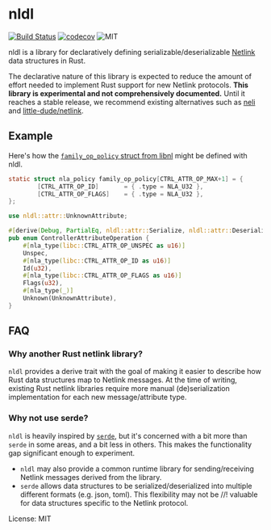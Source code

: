 # nldl

[![Build Status](https://github.com/gluxon/nldl/workflows/primary/badge.svg?branch=main)](https://github.com/gluxon/nldl/actions?query=workflow%3Aprimary)
[![codecov](https://codecov.io/gh/gluxon/wireguard-uapi-rs/branch/develop/graph/badge.svg)](https://codecov.io/gh/gluxon/nldl)
![MIT](https://img.shields.io/github/license/gluxon/nldl)

nldl is a library for declaratively defining serializable/deserializable [Netlink](https://en.wikipedia.org/wiki/Netlink) data structures in Rust.

The declarative nature of this library is expected to reduce the amount of effort needed to implement Rust support for new Netlink protocols. **This library is experimental and not comprehensively documented.** Until it reaches a stable release, we recommend existing alternatives such as [neli](https://github.com/jbaublitz/neli) and [little-dude/netlink](https://github.com/little-dude/netlink).

## Example

Here's how the [`family_op_policy` struct from libnl](https://www.infradead.org/~tgr/libnl/doc/api/ctrl_8c_source.html#l00054) might be defined with nldl.

```c
static struct nla_policy family_op_policy[CTRL_ATTR_OP_MAX+1] = {
        [CTRL_ATTR_OP_ID]       = { .type = NLA_U32 },
        [CTRL_ATTR_OP_FLAGS]    = { .type = NLA_U32 },
};
```

```rust
use nldl::attr::UnknownAttribute;

#[derive(Debug, PartialEq, nldl::attr::Serialize, nldl::attr::Deserialize)]
pub enum ControllerAttributeOperation {
    #[nla_type(libc::CTRL_ATTR_OP_UNSPEC as u16)]
    Unspec,
    #[nla_type(libc::CTRL_ATTR_OP_ID as u16)]
    Id(u32),
    #[nla_type(libc::CTRL_ATTR_OP_FLAGS as u16)]
    Flags(u32),
    #[nla_type(_)]
    Unknown(UnknownAttribute),
}
```

## FAQ

### Why another Rust netlink library?

`nldl` provides a derive trait with the goal of making it easier to describe how Rust data structures map to Netlink messages. At the time of writing, existing Rust netlink libraries require more manual (de)serialization implementation for each new message/attribute type.

### Why not use serde?

`nldl` is heavily inspired by [`serde`](https://serde.rs/), but it's concerned with a bit more than `serde` in some areas, and a bit less in others. This makes the functionality gap significant enough to experiment.

- `nldl` may also provide a common runtime library for sending/receiving Netlink messages derived from the library.
- `serde` allows data structures to be serialized/deserialized into multiple different formats (e.g. json, toml). This flexibility may not be //! valuable for data structures specific to the Netlink protocol.

License: MIT
